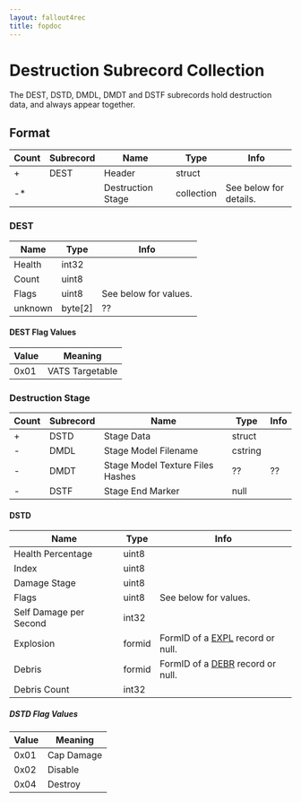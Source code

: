 ```yaml
---
layout: fallout4rec
title: fopdoc
---
```

Destruction Subrecord Collection
============================

The DEST, DSTD, DMDL, DMDT and DSTF subrecords hold destruction data, and always appear together.

## Format

Count | Subrecord | Name | Type | Info
------|-------|------|------|-----
+ | DEST | Header | struct |
-* | | Destruction Stage | collection | See below for details.

### DEST

Name | Type | Info
-----|------|-----
Health | int32 |
Count | uint8 |
Flags | uint8 | See below for values.
unknown | byte[2] | ??

#### DEST Flag Values

Value | Meaning
------|--------
0x01 | VATS Targetable

### Destruction Stage

Count | Subrecord | Name | Type | Info
------|-------|------|------|-----
+ | DSTD | Stage Data | struct |
- | DMDL | Stage Model Filename | cstring |
- | DMDT | Stage Model Texture Files Hashes | ?? | ??
- | DSTF | Stage End Marker | null |


#### DSTD

Name | Type | Info
-----|------|-----
Health Percentage | uint8 |
Index | uint8 |
Damage Stage | uint8 |
Flags | uint8 | See below for values.
Self Damage per Second | int32 |
Explosion | formid | FormID of a [EXPL](../EXPL.md) record or null.
Debris | formid | FormID of a [DEBR](../DEBR.md) record or null.
Debris Count | int32 |

##### DSTD Flag Values

Value | Meaning
------|--------
0x01 | Cap Damage
0x02 | Disable
0x04 | Destroy
